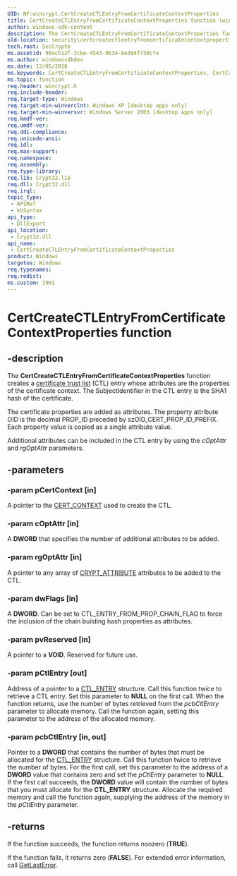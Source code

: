 ```yaml
---
UID: NF:wincrypt.CertCreateCTLEntryFromCertificateContextProperties
title: CertCreateCTLEntryFromCertificateContextProperties function (wincrypt.h)
author: windows-sdk-content
description: The CertCreateCTLEntryFromCertificateContextProperties function creates a certificate trust list (CTL) entry whose attributes are the properties of the certificate context. The SubjectIdentifier in the CTL entry is the SHA1 hash of the certificate.
old-location: security\certcreatectlentryfromcertificatecontextproperties.htm
tech.root: SecCrypto
ms.assetid: 90ac512f-3cbe-4543-9b34-8e384f730cfe
ms.author: windowssdkdev
ms.date: 12/05/2018
ms.keywords: CertCreateCTLEntryFromCertificateContextProperties, CertCreateCTLEntryFromCertificateContextProperties function [Security], _crypto2_certcreatectlentryfromcertificatecontextproperties, security.certcreatectlentryfromcertificatecontextproperties, wincrypt/CertCreateCTLEntryFromCertificateContextProperties
ms.topic: function
req.header: wincrypt.h
req.include-header: 
req.target-type: Windows
req.target-min-winverclnt: Windows XP [desktop apps only]
req.target-min-winversvr: Windows Server 2003 [desktop apps only]
req.kmdf-ver: 
req.umdf-ver: 
req.ddi-compliance: 
req.unicode-ansi: 
req.idl: 
req.max-support: 
req.namespace: 
req.assembly: 
req.type-library: 
req.lib: Crypt32.lib
req.dll: Crypt32.dll
req.irql: 
topic_type:
 - APIRef
 - kbSyntax
api_type:
 - DllExport
api_location:
 - Crypt32.dll
api_name:
 - CertCreateCTLEntryFromCertificateContextProperties
product: Windows
targetos: Windows
req.typenames: 
req.redist: 
ms.custom: 19H1
---
```


# CertCreateCTLEntryFromCertificateContextProperties function


## -description


The <b>CertCreateCTLEntryFromCertificateContextProperties</b> function creates a <a href="https://docs.microsoft.com/windows/desktop/SecGloss/c-gly">certificate trust list</a> (CTL) entry whose attributes are the  properties of the certificate context. The SubjectIdentifier in the CTL entry is the SHA1 hash of the certificate.

The certificate properties are added as attributes. The property attribute OID is the decimal PROP_ID preceded by szOID_CERT_PROP_ID_PREFIX. Each property value is copied as a single attribute value.

Additional attributes can be included in the CTL entry by using the <i>cOptAttr</i> and <i>rgOptAttr</i> parameters.


## -parameters




### -param pCertContext [in]

A pointer to the <a href="https://docs.microsoft.com/windows/desktop/api/wincrypt/ns-wincrypt-_cert_context">CERT_CONTEXT</a> used to create the CTL.


### -param cOptAttr [in]

A <b>DWORD</b> that specifies the number of additional attributes to be added.


### -param rgOptAttr [in]

A pointer to any array of <a href="https://docs.microsoft.com/windows/desktop/api/wincrypt/ns-wincrypt-_crypt_attribute">CRYPT_ATTRIBUTE</a> attributes to be added to the CTL.


### -param dwFlags [in]

A <b>DWORD</b>. Can be set to CTL_ENTRY_FROM_PROP_CHAIN_FLAG to force the inclusion of the chain building hash properties as attributes.


### -param pvReserved [in]

A pointer to a <b>VOID</b>. Reserved for future use.


### -param pCtlEntry [out]

Address of a pointer to a <a href="https://docs.microsoft.com/windows/desktop/api/wincrypt/ns-wincrypt-_ctl_entry">CTL_ENTRY</a> structure. Call this function twice to retrieve a CTL entry. Set this parameter to <b>NULL</b> on the first call. When the function returns, use the number of bytes retrieved from the <i>pcbCtlEntry</i> parameter to allocate memory. Call the function again, setting this parameter to the address of the allocated memory.


### -param pcbCtlEntry [in, out]

 Pointer to a <b>DWORD</b> that contains the number of bytes that must be allocated for the <a href="https://docs.microsoft.com/windows/desktop/api/wincrypt/ns-wincrypt-_ctl_entry">CTL_ENTRY</a> structure.  Call this function twice to retrieve the number of bytes. For the first call, set this parameter to the address of a <b>DWORD</b> value that contains zero and set the <i>pCtlEntry</i> parameter to <b>NULL</b>. If the first call succeeds, the <b>DWORD</b> value will contain the number of bytes that you must allocate for the <b>CTL_ENTRY</b> structure. Allocate the required memory and call the function again, supplying the address of the memory in the <i>pCtlEntry</i> parameter.


## -returns



If the function succeeds, the function returns nonzero (<b>TRUE</b>).

If the function fails, it returns  zero (<b>FALSE</b>). For extended error information, call 
<a href="https://docs.microsoft.com/windows/desktop/api/errhandlingapi/nf-errhandlingapi-getlasterror">GetLastError</a>.



